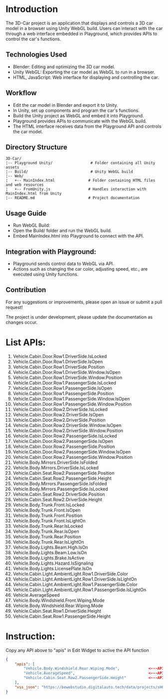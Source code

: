 # Introduction

The 3D-Car project is an application that displays and controls a 3D car model in a browser using Unity WebGL build. Users can interact with the car through a web interface embedded in Playground, which provides APIs to control the car's functions.

## Technologies Used
- Blender: Editing and optimizing the 3D car model.
- Unity WebGL: Exporting the car model as WebGL to run in a browser.
- HTML, JavaScript: Web interface for displaying and controlling the car.
  
## Workflow
- Edit the car model in Blender and export it to Unity.
- In Unity, set up components and program the car's functions.
- Build the Unity project as WebGL and embed it into Playground.
- Playground provides APIs to communicate with the WebGL build.
- The HTML interface receives data from the Playground API and controls the car model.
  
## Directory Structure
```
3D-Car/
¦-- Playground Unity/                 # Folder containing all Unity assets
¦-- Build/                            # Unity WebGL build
¦-- Web/                                       
¦   +-- MainIndex.html               # Folder containing HTML files and web resources
¦   +-- FromUnity.js                 # Handles interaction with MainIndex.html from Unity
¦-- README.md                        # Project documentation
```

## Usage Guide
- Run WebGL Build:
- Open the Build/ folder and run the WebGL build.
- Embed MainIndex.html into Playground to connect with the API.
  
## Integration with Playground:
- Playground sends control data to WebGL via API.
- Actions such as changing the car color, adjusting speed, etc., are executed using Unity functions.
  
## Contribution
For any suggestions or improvements, please open an issue or submit a pull request!

The project is under development, please update the documentation as changes occur.

# List APIs:
1.	Vehicle.Cabin.Door.Row1.DriverSide.IsLocked
2.	Vehicle.Cabin.Door.Row1.DriverSide.IsOpen
3.	Vehicle.Cabin.Door.Row1.DriverSide.Position
4.	Vehicle.Cabin.Door.Row1.DriverSide.Window.IsOpen
5.	Vehicle.Cabin.Door.Row1.DriverSide.Window.Position
6.	Vehicle.Cabin.Door.Row1.PassengerSide.IsLocked
7.	Vehicle.Cabin.Door.Row1.PassengerSide.IsOpen
8.	Vehicle.Cabin.Door.Row1.PassengerSide.Position
9.	Vehicle.Cabin.Door.Row1.PassengerSide.Window.IsOpen
10.	Vehicle.Cabin.Door.Row1.PassengerSide.Window.Position
11.	Vehicle.Cabin.Door.Row2.DriverSide.IsLocked
12.	Vehicle.Cabin.Door.Row2.DriverSide.IsOpen
13.	Vehicle.Cabin.Door.Row2.DriverSide.Position
14.	Vehicle.Cabin.Door.Row2.DriverSide.Window.IsOpen
15.	Vehicle.Cabin.Door.Row2.DriverSide.Window.Position
16.	Vehicle.Cabin.Door.Row2.PassengerSide.IsLocked
17.	Vehicle.Cabin.Door.Row2.PassengerSide.IsOpen
18.	Vehicle.Cabin.Door.Row2.PassengerSide.Position
19.	Vehicle.Cabin.Door.Row2.PassengerSide.Window.IsOpen
20.	Vehicle.Cabin.Door.Row2.PassengerSide.Window.Position
21.	Vehicle.Body.Mirrors.DriverSide.IsFolded
22.	Vehicle.Body.Mirrors.DriverSide.IsLocked
23.	Vehicle.Cabin.Seat.Row2.PassengerSide.Position
24.	Vehicle.Cabin.Seat.Row2.PassengerSide.Height
25.	Vehicle.Body.Mirrors.PassengerSide.IsFolded
26.	Vehicle.Body.Mirrors.PassengerSide.IsLocked
27.	Vehicle.Cabin.Seat.Row2.DriverSide.Position
28.	Vehicle.Cabin.Seat.Row2.DriverSide.Height
29.	Vehicle.Body.Trunk.Front.IsLocked
30.	Vehicle.Body.Trunk.Front.IsOpen
31.	Vehicle.Body.Trunk.Front.Position
32.	Vehicle.Body.Trunk.Front.IsLightOn
33.	Vehicle.Body.Trunk.Rear.IsLocked
34.	Vehicle.Body.Trunk.Rear.IsOpen
35.	Vehicle.Body.Trunk.Rear.Position
36.	Vehicle.Body.Trunk.Rear.IsLightOn
37.	Vehicle.Body.Lights.Beam.High.IsOn
38.	Vehicle.Body.Lights.Beam.Low.IsOn
39.	Vehicle.Body.Lights.Brake.IsActive
40.	Vehicle.Body.Lights.Hazard.IsSignaling
41.	Vehicle.Body.Lights.LicensePlate.IsOn
42.	Vehicle.Cabin.Light.AmbientLight.Row1.DriverSide.Color
43.	Vehicle.Cabin.Light.AmbientLight.Row1.DriverSide.IsLightOn
44.	Vehicle.Cabin.Light.AmbientLight.Row1.PassengerSide.Color
45.	Vehicle.Cabin.Light.AmbientLight.Row1.PassengerSide.IsLightOn
46.	Vehicle.AverageSpeed
47.	Vehicle.Body.Windshield.Front.Wiping.Mode
48.	Vehicle.Body.Windshield.Rear.Wiping.Mode
49.	Vehicle.Cabin.Seat.Row1.DriverSide.Height
50.	Vehicle.Cabin.Seat.Row1.PassengerSide.Height

# Instruction: 
Copy any API above to "apis" in Edit Widget to active the API function
```json
{
    "apis": [
        "Vehicle.Body.Windshield.Rear.Wiping.Mode",             <---API need to active
        "Vehicle.AverageSpeed",                                 <---API need to active
        "Vehicle.Cabin.Seat.Row2.PassengerSide.Height"          <---API need to active
    ],
    "vss_json": "https://bewebstudio.digitalauto.tech/data/projects/sHQtNwric0H7/vss_rel_4.1.json"
}
```
